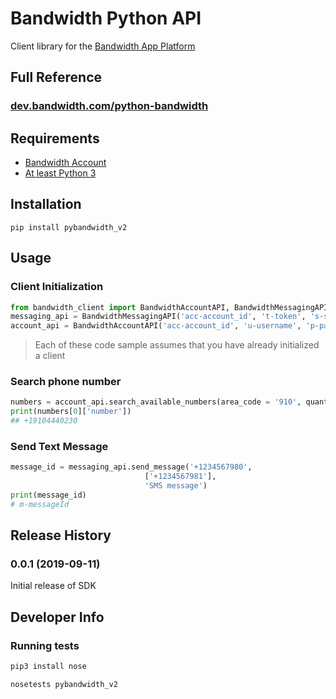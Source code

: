 # Bandwidth Python API
Client library for the [Bandwidth App Platform](http://ap.bandwidth.com/docs/rest-api/)

## Full Reference
### [dev.bandwidth.com/python-bandwidth](http://dev.bandwidth.com/python-bandwidth)

## Requirements
* [Bandwidth Account](http://bandwidth.com/products/application-platform/?utm_medium=social&utm_source=github&utm_campaign=dtolb&utm_content=_)
* [At least Python 3](https://www.python.org/downloads/)
## Installation
```
pip install pybandwidth_v2
```


## Usage

### Client Initialization
```python
from bandwidth_client import BandwidthAccountAPI, BandwidthMessagingAPI
messaging_api = BandwidthMessagingAPI('acc-account_id', 't-token', 's-secret', 'a-application_id')
account_api = BandwidthAccountAPI('acc-account_id', 'u-username', 'p-password')
```

> Each of these code sample assumes that you have already initialized a client

### Search phone number

```python
numbers = account_api.search_available_numbers(area_code = '910', quantity = 3)
print(numbers[0]['number'])
## +19104440230
```

### Send Text Message
```python
message_id = messaging_api.send_message('+1234567980',
                              ['+1234567981'],
                              'SMS message')
print(message_id)
# m-messageId
```

## Release History
### 0.0.1 (2019-09-11)
Initial release of SDK

## Developer Info
### Running tests
```python
pip3 install nose

nosetests pybandwidth_v2
```